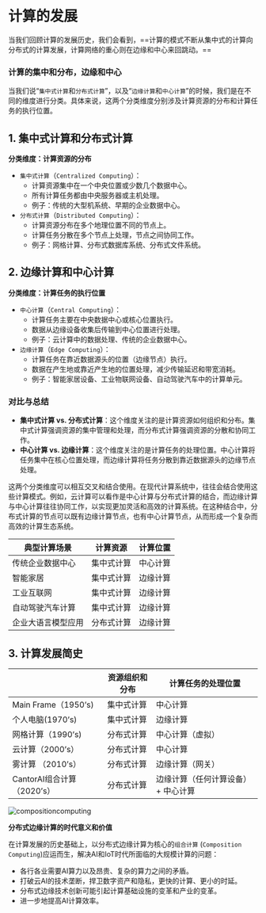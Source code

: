# 计算的发展

当我们回顾计算的发展历史，我们会看到，==计算的模式不断从集中式的计算向分布式的计算发展，计算网络的重心则在边缘和中心来回跳动。==

### 计算的集中和分布，边缘和中心

当我们说“`集中式计算`和`分布式计算`”，以及“`边缘计算`和`中心计算`”的时候，我们是在不同的维度进行分类。具体来说，这两个分类维度分别涉及计算资源的分布和计算任务的执行位置。

## 1. **集中式计算和分布式计算**

**分类维度：计算资源的分布**

- `集中式计算`（`Centralized Computing`）：
  - 计算资源集中在一个中央位置或少数几个数据中心。
  - 所有计算任务都由中央服务器或主机处理。
  - 例子：传统的大型机系统、早期的企业数据中心。
- `分布式计算`（`Distributed Computing`）：
  - 计算资源分布在多个地理位置不同的节点上。
  - 计算任务分散在多个节点上处理，节点之间协同工作。
  - 例子：网格计算、分布式数据库系统、分布式文件系统。

## 2. **边缘计算和中心计算**

**分类维度：计算任务的执行位置**

- `中心计算`（`Central Computing`）：
  - 计算任务主要在中央数据中心或核心位置执行。
  - 数据从边缘设备收集后传输到中心位置进行处理。
  - 例子：云计算中的数据处理、传统的企业数据中心。
- `边缘计算`（`Edge Computing`）：
  - 计算任务在靠近数据源头的位置（边缘节点）执行。
  - 数据在产生地或靠近产生地的位置处理，减少传输延迟和带宽消耗。
  - 例子：智能家居设备、工业物联网设备、自动驾驶汽车中的计算单元。

### 对比与总结

- **集中式计算 vs. 分布式计算**：这个维度关注的是计算资源如何组织和分布。集中式计算强调资源的集中管理和处理，而分布式计算强调资源的分散和协同工作。
- **中心计算 vs. 边缘计算**：这个维度关注的是计算任务的处理位置。中心计算将任务集中在核心位置处理，而边缘计算将任务分散到靠近数据源头的边缘节点处理。

这两个分类维度可以相互交叉和结合使用。在现代计算系统中，往往会结合使用这些计算模式。例如，云计算可以看作是中心计算与分布式计算的结合，而边缘计算与中心计算往往协同工作，以实现更加灵活和高效的计算系统。在这种结合中，分布式计算的节点可以既有边缘计算节点，也有中心计算节点，从而形成一个复杂而高效的计算生态系统。

| 典型计算场景       | 计算资源   | 计算位置 |
| ------------------ | ---------- | -------- |
| 传统企业数据中心   | 集中式计算 | 中心计算 |
| 智能家居           | 集中式计算 | 边缘计算 |
| 工业互联网         | 集中式计算 | 边缘计算 |
| 自动驾驶汽车计算   | 集中式计算 | 边缘计算 |
| 企业大语言模型应用 | 分布式计算 | 边缘计算 |

## 3. 计算发展简史

|                            | 资源组织和分布 | 计算任务的处理位置                 |
| -------------------------- | -------------- | ---------------------------------- |
| Main Frame（1950’s)        | 集中式计算     | 中心计算                           |
| 个人电脑(1970’s)           | 集中式计算     | 边缘计算                           |
| 网格计算（1990’s)          | 分布式计算     | 中心计算（虚拟）                   |
| 云计算（2000’s）           | 分布式计算     | 中心计算                           |
| 雾计算 （2010’s）          | 分布式计算     | 边缘计算（网关）                   |
| CantorAI组合计算（2020’s） | 分布式计算     | 边缘计算（任何计算设备）+ 中心计算 |

![compositioncomputing](images/compositioncomputing.png)

**分布式边缘计算的时代意义和价值**

在计算发展的历史基础上，以分布式边缘计算为核心的`组合计算` (`Composition Computing`)应运而生，解决AI和IoT时代所面临的大规模计算的问题：

- 各行各业需要AI算力以及昂贵、复杂的算力之间的矛盾。
- 打破云AI的技术垄断，捍卫数字资产和隐私，更快的计算、更小的时延。
- 分布式边缘技术创新可能引起计算基础设施的变革和产业的变革。
- 进一步地提高AI计算效率。
